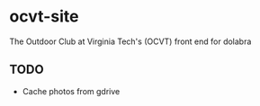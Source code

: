 # ocvt-site

The Outdoor Club at Virginia Tech's (OCVT) front end for dolabra


## TODO

* Cache photos from gdrive
